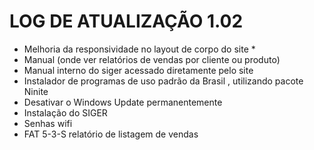 # LOG DE ATUALIZAÇÃO 1.02

- Melhoria da responsividade no layout de corpo do site *
- Manual (onde ver relatórios de vendas por cliente ou produto)
- Manual interno do siger acessado diretamente pelo site
- Instalador de programas de uso padrão da Brasil , utilizando pacote Ninite
- Desativar o Windows Update permanentemente
- Instalação do SIGER
- Senhas wifi
- FAT 5-3-S relatório de listagem de vendas